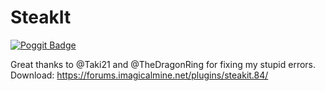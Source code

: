 # SteakIt

[![Poggit Badge](https://poggit.pmmp.io/ci.badge/HimbeersaftLP/ChatUtilities/ChatUtilities)](https://poggit.pmmp.io/ci/HimbeersaftLP/ChatUtilities/ChatUtilities)

Great thanks to @Taki21 and @TheDragonRing for fixing my stupid errors.
Download: https://forums.imagicalmine.net/plugins/steakit.84/
